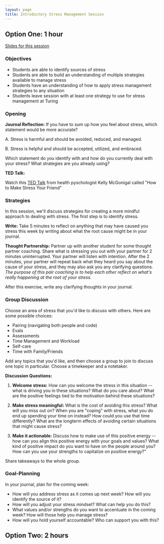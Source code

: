 ```yaml
---
layout: page
title: Introductory Stress Management Session
---
```


## Option One: 1 hour

[Slides for this session](https://docs.google.com/presentation/d/1Fl4QndmeBU1qunfZ7VowMiBGTAQylYtQxTrrOiUuz5k/edit?usp=sharing)

### Objectives

* Students are able to identify sources of stress
* Students are able to build an understanding of multiple strategies available to manage stress
* Students have an understanding of how to apply stress management strategies to any situation
* Students leave session with at least one strategy to use for stress management at Turing

### Opening

**Journal Reflection:**
If you have to sum up how you feel about stress, which statement would be more accurate?

  A. Stress is harmful and should be avoided, reduced, and managed.

  B. Stress is helpful and should be accepted, utilized, and embraced.

Which statement do you identify with and how do you currently deal with your stress? What strategies are you already using?

**TED Talk:**

Watch this [TED Talk](http://www.ted.com/talks/kelly_mcgonigal_how_to_make_stress_your_friend?language=en) from health pyschologist Kelly McGonigal called "How to Make Stress Your Friend"

### Strategies
In this session, we'll discuss strategies for creating a more mindful approach to dealing with stress. The first step is to identify stress.

**Write:**
Take 5 minutes to reflect on anything that may have caused you stress this week by writing about what the root cause might be in your journal.

**Thought Partnership:**
Partner up with another student for some thought partner coaching. Share what is stressing you out with your partner for 2 minutes uninterrupted. Your partner will listen with intention. After the 2 minutes, your partner will repeat back what they heard you say about the cause of your stress, and they may also ask you any clarifying questions. *The purpose of this pair coaching is to help each other reflect on what's really happening at the root of your stress.*

After this exercise, write any clarifying thoughts in your journal.

### Group Discussion
Choose an area of stress that you'd like to discuss with others. Here are some possible choices:

* Pairing (navigating both people and code)
* Evals
* Assessments
* Time Management and Workload
* Self-care
* Time with Family/Friends

Add any topics that you'd like, and then choose a group to join to discuss one topic in particular. Choose a timekeeper and a notetaker.

**Discussion Questions:**

1. **Welcome stress:** How can you welcome the stress in this situation -- what is driving you in these situations? What do you care about? What are the positive feelings tied to the motivation behind these situations?

2. **Make stress meaningful:** What is the cost of avoiding this stress? What will you miss out on? When you are "coping" with stress, what you do end up spending your time on instead? How could you use that time differently? What are the longterm effects of avoiding certain situations that might cause stress?

3. **Make it actionable:** Discuss how to make use of this positive energy -- how can you align this positive energy with your goals and values? What kind of positive impact do you want to have on the people around you? How can you use your strengths to capitalize on positive energy?"  

Share takeaways to the whole group.

### Goal-Planning
In your journal, plan for the coming week:

* How will you address stress as it comes up next week? How will you identify the source of it?
* How will you adjust your stress mindset? What can help you do this?
* What values and/or strengths do you want to accentuate in the coming week? How will those help you manage stress?
* How will you hold yourself accountable? Who can support you with this?


## Option Two: 2 hours
